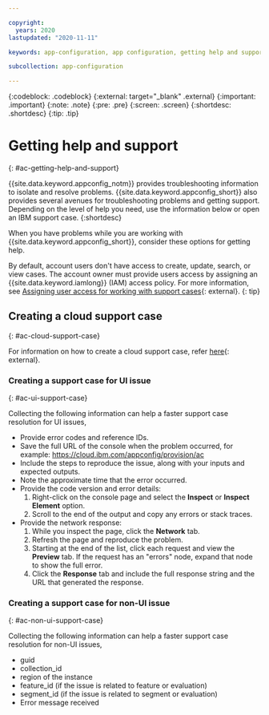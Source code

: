 ```yaml
---

copyright:
  years: 2020
lastupdated: "2020-11-11"

keywords: app-configuration, app configuration, getting help and support

subcollection: app-configuration

---
```


{:codeblock: .codeblock}
{:external: target="_blank" .external}
{:important: .important}
{:note: .note}
{:pre: .pre}
{:screen: .screen}
{:shortdesc: .shortdesc}
{:tip: .tip}

# Getting help and support
{: #ac-getting-help-and-support}

{{site.data.keyword.appconfig_notm}} provides troubleshooting information to isolate and resolve problems. {{site.data.keyword.appconfig_short}} also provides several avenues for troubleshooting problems and getting support. Depending on the level of help you need, use the information below or open an IBM support case. 
{:shortdesc}

When you have problems while you are working with {{site.data.keyword.appconfig_short}}, consider these options for getting help.

By default, account users don't have access to create, update, search, or view cases. The account owner must provide users access by assigning an {{site.data.keyword.iamlong}} (IAM) access policy. For more information, see [Assigning user access for working with support cases](/docs/get-support?topic=get-support-access#access){: external}.
{: tip}

## Creating a cloud support case
{: #ac-cloud-support-case}

For information on how to create a cloud support case, refer [here](/docs/get-support?topic=get-support-using-avatar){: external}.

### Creating a support case for UI issue
{: #ac-ui-support-case}

Collecting the following information can help a faster support case resolution for UI issues, 

- Provide error codes and reference IDs.
- Save the full URL of the console when the problem occurred, for example: https://cloud.ibm.com/appconfig/provision/ac
- Include the steps to reproduce the issue, along with your inputs and expected outputs.
- Note the approximate time that the error occurred.
- Provide the code version and error details:
   1. Right-click on the console page and select the **Inspect** or **Inspect Element** option.
   1. Scroll to the end of the output and copy any errors or stack traces.
- Provide the network response: 
   1. While you inspect the page, click the **Network** tab.
   1. Refresh the page and reproduce the problem.
   1. Starting at the end of the list, click each request and view the **Preview** tab. If the request has an "errors" node, expand that node to show the full error.
   1. Click the **Response** tab and include the full response string and the URL that generated the response.

### Creating a support case for non-UI issue
{: #ac-non-ui-support-case}

Collecting the following information can help a faster support case resolution for non-UI issues, 

- guid
- collection_id
- region of the instance
- feature_id (if the issue is related to feature or evaluation)
- segment_id (if the issue is related to segment or evaluation)
- Error message received

